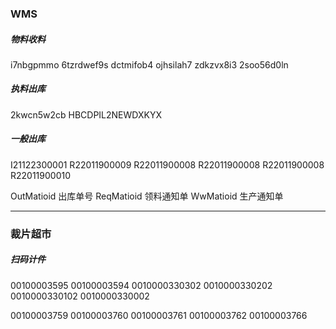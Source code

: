 ### WMS

##### 物料收料

i7nbgpmmo
6tzrdwef9s
dctmifob4
ojhsilah7
zdkzvx8i3
2soo56d0ln

##### 执料出库

2kwcn5w2cb
HBCDPIL2NEWDXKYX

##### 一般出库

I21122300001
R22011900009
R22011900008
R22011900008
R22011900008
R22011900010

OutMatioid	出库单号
ReqMatioid	领料通知单
WwMatioid	生产通知单

---

### 裁片超市

##### 扫码计件

00100003595
00100003594
0010000330302
0010000330202
0010000330102
0010000330002

00100003759
00100003760
00100003761
00100003762
00100003766



























